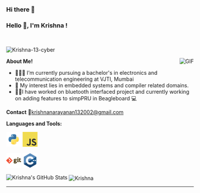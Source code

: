 ### Hi there 👋
<h3 title="hehehe"> Hello 👋, I'm Krishna !</h3>
<br />

  
  <p align="left"> <img src="https://komarev.com/ghpvc/?username=Krishna-13-cyber " alt="Krishna-13-cyber " /> </p>

  <img align="right" alt="GIF" src="https://i.pinimg.com/originals/e4/26/70/e426702edf874b181aced1e2fa5c6cde.gif" />

**About Me!**

- 👨🏽‍💻 I’m currently pursuing a bachelor's in electronics and telecommunication engineering at VJTI, Mumbai
- 🤔 My interest lies in embedded systems and compiler related domains.
- :man_technologist:I have worked on bluetooth interfaced project and currently working on adding features to simpPRU in Beagleboard :computer: 

**Contact**
:email:krishnanarayanan132002@gmail.com

**Languages and Tools:**  

<code><img height="40" src="https://raw.githubusercontent.com/github/explore/80688e429a7d4ef2fca1e82350fe8e3517d3494d/topics/python/python.png"></code>
<code><img height="40" src="https://raw.githubusercontent.com/github/explore/80688e429a7d4ef2fca1e82350fe8e3517d3494d/topics/javascript/javascript.png"></code>

<code><img height="40" src="https://raw.githubusercontent.com/github/explore/80688e429a7d4ef2fca1e82350fe8e3517d3494d/topics/git/git.png"></code>
<code><img height="40" src="https://raw.githubusercontent.com/github/explore/80688e429a7d4ef2fca1e82350fe8e3517d3494d/topics/cpp/cpp.png"></code>

<img src="https://github-readme-stats.vercel.app/api?username=Krishna-13-cyber&show_icons=true&hide_border=true&count_private=true&theme=shades-of-purple&icon_color=fad000" alt="Krishna's GitHub Stats">
<img align="center" src="https://github-readme-streak-stats.herokuapp.com/?user=Krishna-13-cyber&count_private=true&theme=radical" alt="Krishna" />
<!-- <img align="center" width=500 src="https://github-readme-stats.vercel.app/api/top-langs/?username=Krishna-13-cyber&count_private=true&theme=radical" alt="Krishna" /> -->

----
